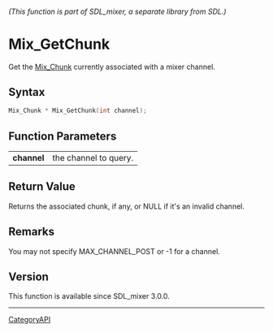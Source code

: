 ###### (This function is part of SDL_mixer, a separate library from SDL.)
# Mix_GetChunk

Get the [Mix_Chunk](Mix_Chunk) currently associated with a mixer channel.

## Syntax

```c
Mix_Chunk * Mix_GetChunk(int channel);

```

## Function Parameters

|                 |                       |
| --------------- | --------------------- |
| **channel**     | the channel to query. |

## Return Value

Returns the associated chunk, if any, or NULL if it's an invalid channel.

## Remarks

You may not specify MAX_CHANNEL_POST or -1 for a channel.

## Version

This function is available since SDL_mixer 3.0.0.

----
[CategoryAPI](CategoryAPI)

